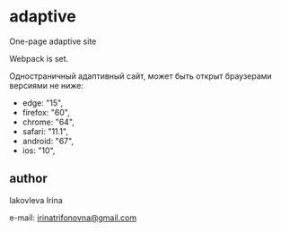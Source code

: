 # adaptive
One-page adaptive site

Webpack is set.

Одностраничный адаптивный сайт, может быть открыт браузерами версиями не ниже: 
* edge: "15",
* firefox: "60",
* chrome: "64",
* safari: "11.1",
* android: "67",
* ios: "10",

## author

Iakovleva Irina

e-mail: irinatrifonovna@gmail.com
